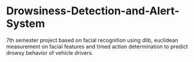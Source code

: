 # Drowsiness-Detection-and-Alert-System
7th semester project based on facial recognition using dlib, euclidean measurement on facial features and timed action determination to predict drowsy behavior of vehicle drivers.

